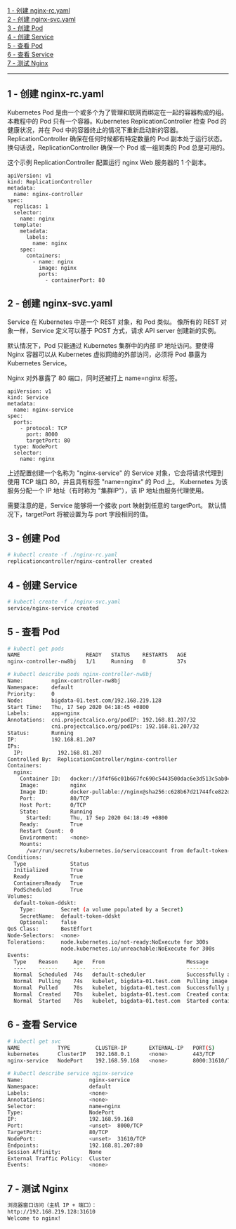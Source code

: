 <nav>
<a href="#1---创建-nginx-rcyaml">1 - 创建 nginx-rc.yaml</a><br/>
<a href="#2---创建-nginx-svcyaml">2 - 创建 nginx-svc.yaml</a><br/>
<a href="#3---创建-pod">3 - 创建 Pod</a><br/>
<a href="#4---创建-service">4 - 创建 Service</a><br/>
<a href="#5---查看-pod">5 - 查看 Pod</a><br/>
<a href="#6---查看-service">6 - 查看 Service</a><br/>
<a href="#7---测试-nginx">7 - 测试 Nginx</a><br/>
</nav>

---

## 1 - 创建 nginx-rc.yaml
Kubernetes Pod 是由一个或多个为了管理和联网而绑定在一起的容器构成的组。本教程中的 Pod 只有一个容器。Kubernetes ReplicationController 检查 Pod 的健康状况，并在 Pod 中的容器终止的情况下重新启动新的容器。ReplicationController 确保在任何时候都有特定数量的 Pod 副本处于运行状态。 换句话说，ReplicationController 确保一个 Pod 或一组同类的 Pod 总是可用的。

这个示例 ReplicationController 配置运行 nginx Web 服务器的 1 个副本。
```
apiVersion: v1
kind: ReplicationController
metadata:
  name: nginx-controller
spec:
  replicas: 1
  selector:
    name: nginx
  template:
    metadata:
      labels:
        name: nginx
    spec:
      containers:
        - name: nginx
          image: nginx
          ports:
            - containerPort: 80
```

## 2 - 创建 nginx-svc.yaml
Service 在 Kubernetes 中是一个 REST 对象，和 Pod 类似。 像所有的 REST 对象一样，Service 定义可以基于 POST 方式，请求 API server 创建新的实例。

默认情况下，Pod 只能通过 Kubernetes 集群中的内部 IP 地址访问。要使得 Nginx 容器可以从 Kubernetes 虚拟网络的外部访问，必须将 Pod 暴露为 Kubernetes Service。

Nginx 对外暴露了 80 端口，同时还被打上 name=nginx 标签。
```
apiVersion: v1
kind: Service
metadata:
  name: nginx-service
spec:
  ports:
    - protocol: TCP
      port: 8000
      targetPort: 80
  type: NodePort
  selector:
    name: nginx
```
上述配置创建一个名称为 "nginx-service" 的 Service 对象，它会将请求代理到使用 TCP 端口 80，并且具有标签 "name=nginx" 的 Pod 上。 Kubernetes 为该服务分配一个 IP 地址（有时称为 "集群IP"），该 IP 地址由服务代理使用。

需要注意的是，Service 能够将一个接收 port 映射到任意的 targetPort。 默认情况下，targetPort 将被设置为与 port 字段相同的值。

## 3 - 创建 Pod
```bash
# kubectl create -f ./nginx-rc.yaml
replicationcontroller/nginx-controller created
```

## 4 - 创建 Service
```bash
# kubectl create -f ./nginx-svc.yaml 
service/nginx-service created
```

## 5 - 查看 Pod
```bash
# kubectl get pods
NAME                     READY   STATUS    RESTARTS   AGE
nginx-controller-nw8bj   1/1     Running   0          37s
```
```bash
# kubectl describe pods nginx-controller-nw8bj
Name:         nginx-controller-nw8bj
Namespace:    default
Priority:     0
Node:         bigdata-01.test.com/192.168.219.128
Start Time:   Thu, 17 Sep 2020 04:18:45 +0800
Labels:       app=nginx
Annotations:  cni.projectcalico.org/podIP: 192.168.81.207/32
              cni.projectcalico.org/podIPs: 192.168.81.207/32
Status:       Running
IP:           192.168.81.207
IPs:
  IP:           192.168.81.207
Controlled By:  ReplicationController/nginx-controller
Containers:
  nginx:
    Container ID:   docker://3f4f66c01b667fc690c5443500dac6e3d513c5ab0416f8715802a26cd0457e56
    Image:          nginx
    Image ID:       docker-pullable://nginx@sha256:c628b67d21744fce822d22fdcc0389f6bd763daac23a6b77147d0712ea7102d0
    Port:           80/TCP
    Host Port:      0/TCP
    State:          Running
      Started:      Thu, 17 Sep 2020 04:18:49 +0800
    Ready:          True
    Restart Count:  0
    Environment:    <none>
    Mounts:
      /var/run/secrets/kubernetes.io/serviceaccount from default-token-ddskt (ro)
Conditions:
  Type              Status
  Initialized       True 
  Ready             True 
  ContainersReady   True 
  PodScheduled      True 
Volumes:
  default-token-ddskt:
    Type:        Secret (a volume populated by a Secret)
    SecretName:  default-token-ddskt
    Optional:    false
QoS Class:       BestEffort
Node-Selectors:  <none>
Tolerations:     node.kubernetes.io/not-ready:NoExecute for 300s
                 node.kubernetes.io/unreachable:NoExecute for 300s
Events:
  Type    Reason     Age   From                          Message
  ----    ------     ----  ----                          -------
  Normal  Scheduled  74s   default-scheduler             Successfully assigned default/nginx-controller-nw8bj to bigdata-01.test.com
  Normal  Pulling    74s   kubelet, bigdata-01.test.com  Pulling image "nginx"
  Normal  Pulled     70s   kubelet, bigdata-01.test.com  Successfully pulled image "nginx"
  Normal  Created    70s   kubelet, bigdata-01.test.com  Created container nginx
  Normal  Started    70s   kubelet, bigdata-01.test.com  Started container nginx
```

## 6 - 查看 Service
```bash
# kubectl get svc
NAME            TYPE        CLUSTER-IP       EXTERNAL-IP   PORT(S)          AGE
kubernetes      ClusterIP   192.168.0.1      <none>        443/TCP          39m
nginx-service   NodePort    192.168.59.168   <none>        8000:31610/TCP   10s
```
```bash
# kubectl describe service nginx-service
Name:                     nginx-service
Namespace:                default
Labels:                   <none>
Annotations:              <none>
Selector:                 name=nginx
Type:                     NodePort
IP:                       192.168.59.168
Port:                     <unset>  8000/TCP
TargetPort:               80/TCP
NodePort:                 <unset>  31610/TCP
Endpoints:                192.168.81.207:80
Session Affinity:         None
External Traffic Policy:  Cluster
Events:                   <none>
```

## 7 - 测试 Nginx
```bash
浏览器窗口访问（主机 IP + 端口）：
http://192.168.219.128:31610
Welcome to nginx!
```

